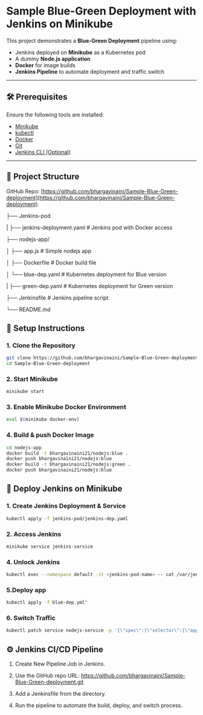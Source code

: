 # Sample Blue-Green Deployment with Jenkins on Minikube

This project demonstrates a **Blue-Green Deployment** pipeline using:
- Jenkins deployed on **Minikube** as a Kubernetes pod
- A dummy **Node.js application**
- **Docker** for image builds
- **Jenkins Pipeline** to automate deployment and traffic switch

---

## 🛠 Prerequisites

Ensure the following tools are installed:

- [Minikube](https://minikube.sigs.k8s.io/docs/start/)
- [kubectl](https://kubernetes.io/docs/tasks/tools/)
- [Docker](https://docs.docker.com/get-docker/)
- [Git](https://git-scm.com/)
- [Jenkins CLI (Optional)](https://www.jenkins.io/doc/book/managing/cli/)

---

## 📁 Project Structure

GitHub Repo: [https://github.com/bhargavinaini/Sample-Blue-Green-deployment](https://github.com/bhargavinaini/Sample-Blue-Green-deployment)

├── Jenkins-pod 

| ├── jenkins-deployment.yaml # Jenkins pod with Docker access

├── nodejs-app/

│ ├── app.js # Simple nodejs app

│ ├── Dockerfile # Docker build file

│ └── blue-dep.yaml # Kubernetes deployment for Blue version

| ├── green-dep.yaml # Kubernetes deployment for Green version

├── Jenkinsfile # Jenkins pipeline script 

└── README.md


## 🚀 Setup Instructions

### 1. Clone the Repository

```bash
git clone https://github.com/bhargavinaini/Sample-Blue-Green-deployment.git
cd Sample-Blue-Green-deployment 
```
 ### 2. Start Minikube
 ```bash
minikube start
```
### 3. Enable Minikube Docker Environment
```bash
eval $(minikube docker-env)
```
### 4. Build & push Docker Image
```bash
cd nodejs-app
docker build -t bhargavinaini21/nodejs:blue .
docker push bhargavinaini21/nodejs:blue
docker build -t bhargavinaini21/nodejs:green .
docker push bhargavinaini21/nodejs:blue
```
## 🧰 Deploy Jenkins on Minikube

### 1. Create Jenkins Deployment & Service
```bash
kubectl apply -f jenkins-pod/jenkins-dep.yaml
```
### 2. Access Jenkins
``` bash
minikube service jenkins-service
```
### 4. Unlock Jenkins
``` bash
kubectl exec --namespace default -it <jenkins-pod-name> -- cat /var/jenkins_home/secrets/initialAdminPassword
```
### 5.Deploy app
```bash
kubectl apply -f blue-dep.yml"
```
### 6. Switch Traffic
```bash
kubectl patch service nodejs-service -p '{\"spec\":{\"selector\":{\"app\":\"nodejs\", \"version\":\"${green}\"}}}'
```

## ⚙️ Jenkins CI/CD Pipeline

1. Create New Pipeline Job in Jenkins.

2. Use the GitHub repo URL:
https://github.com/bhargavinaini/Sample-Blue-Green-deployment.git

3. Add a Jenkinsfile from the directory.

4. Run the pipeline to automate the build, deploy, and switch process.
          
